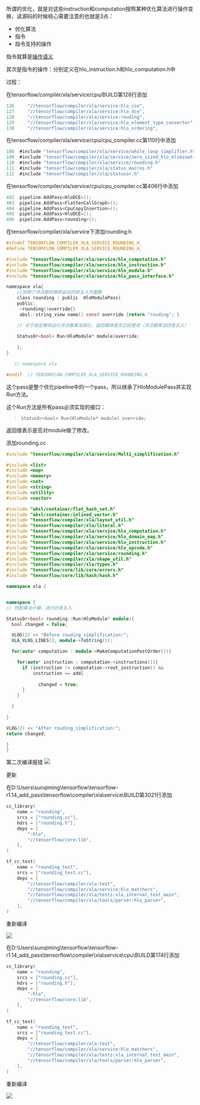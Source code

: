 所谓的优化，就是对这些instruction和computation按照某种优化算法进行操作变换，读源码的时候核心需要注意的也就是3点：

+ 优化算法
+ 指令
+ 指令支持的操作

指令就算是[操作语义](https://www.tensorflow.org/xla/operation_semantics#while)

其次是指令的操作：分别定义在hlo_instruction.h和hlo_computation.h中

过程：

在tensorflow/compiler/xla/service/cpu/BUILD第128行添加

``` h
126     "//tensorflow/compiler/xla/service:hlo_cse",
127     "//tensorflow/compiler/xla/service:hlo_dce",
128     "//tensorflow/compiler/xla/service:rouding",
129     "//tensorflow/compiler/xla/service:hlo_element_type_converter",
130     "//tensorflow/compiler/xla/service:hlo_ordering",
```

在tensorflow/compiler/xla/service/cpu/cpu_compiler.cc第110行中添加

``` h
108  #include "tensorflow/compiler/xla/service/while_loop_simplifier.h"
109  #include "tensorflow/compiler/xla/service/zero_sized_hlo_elimination.h"
110  #include "tensorflow/compiler/xla/service/rounding.h"
111  #include "tensorflow/compiler/xla/status_macros.h"
112  #include "tensorflow/compiler/xla/statusor.h"
```
在tensorflow/compiler/xla/service/cpu/cpu_compiler.cc第406行中添加

``` h
402  pipeline.AddPass<HloDCE>();
403  pipeline.AddPass<FlattenCallGraph>();
404  pipeline.AddPass<CpuCopyInsertion>();
405  pipeline.AddPass<HloDCE>();
406  pipeline.AddPass<rounding>();
```

在tensorflow/compiler/xla/service下添加rounding.h 

``` c
#ifndef TENSORFLOW_COMPILER_XLA_SERVICE_ROUNDING_H_
#define TENSORFLOW_COMPILER_XLA_SERVICE_ROUNDING_H_

#include "tensorflow/compiler/xla/service/hlo_computation.h"
#include "tensorflow/compiler/xla/service/hlo_instruction.h"
#include "tensorflow/compiler/xla/service/hlo_module.h"
#include "tensorflow/compiler/xla/service/hlo_pass_interface.h"

namespace xla{
    //将两个浮点数的乘积自动四舍五入为整数
    class rounding : public  HloModulePass{
    public:
     ~rounding()override{}
     absl::string_view name() const override {return "rouding"; }

    // 对于给定模块运行浮点数乘法简化，返回模块是否已经更改（浮点数乘法四舍五入）
   
    StatusOr<bool> Run(HloModule* module)override;
    
    };
}

   // namespace xla

#endif  // TENSORFLOW_COMPILER_XLA_SERVICE_ROUNDING_H_
```

这个pass是整个优化pipeline中的一个pass，所以继承了HloModulePass并实现Run方法。

这个Run方法是所有pass必须实现的接口：

> `StatusOr<bool> Run(HloModule* module) override;`

返回值表示是否对module做了修改。

添加rounding.cc 

```cpp
#include "tensorflow/compiler/xla/service/Multi_simplification.h"

#include <list>
#include <map>
#include <memory>
#include <set>
#include <string>
#include <utility>
#include <vector>

#include "absl/container/flat_hash_set.h"
#include "absl/container/inlined_vector.h"
#include "tensorflow/compiler/xla/layout_util.h"
#include "tensorflow/compiler/xla/literal.h"
#include "tensorflow/compiler/xla/service/hlo_computation.h"
#include "tensorflow/compiler/xla/service/hlo_domain_map.h"
#include "tensorflow/compiler/xla/service/hlo_instruction.h"
#include "tensorflow/compiler/xla/service/hlo_opcode.h"
#include "tensorflow/compiler/xla/service/rounding.h"
#include "tensorflow/compiler/xla/shape_util.h"
#include "tensorflow/compiler/xla/types.h"
#include "tensorflow/core/lib/core/errors.h"
#include "tensorflow/core/lib/hash/hash.h"

namespace xla {


namespace {
// 找到乘法计算，进行四舍五入   

StatusOr<bool> rounding::Run(HloModule* module){
  bool changed = false;

  VLOG(2) << "Before rouding_simplification:";
  XLA_VLOG_LINES(2, module->ToString());

  for(auto* computation : module->MakeComputationPostOrder()){

    for(auto* instruction : computation->instructions()){
      if (instruction != computation->root_instruction() &&
          instruction == add{
          
            changed = true;
      }
    }

  }
    
}

VLOG(2) << "After rouding_simplification:";
return changed;

}
}
```

第二次编译报错
![](https://github.com/dongbeiyewu/xla/raw/master/week12/pic/2.png)

更新

在D:\Users\sunqiming\tensorflow\tensorflow-r1.14_add_pass\tensorflow\compiler\xla\service\BUILD第3021行添加

```h
cc_library(
    name = "rounding",
    srcs = ["rounding.cc"],
    hdrs = ["rounding.h"],
    deps = [
        ":hlo",
        "//tensorflow/core:lib",
    ],
)

tf_cc_test(
    name = "rounding_test",
    srcs = ["rounding_test.cc"],
    deps = [
        "//tensorflow/compiler/xla:test",
        "//tensorflow/compiler/xla/service:hlo_matchers",
        "//tensorflow/compiler/xla/tests:xla_internal_test_main",
        "//tensorflow/compiler/xla/tools/parser:hlo_parser",
    ],
)
```
重新编译

![](https://github.com/dongbeiyewu/xla/raw/master/week12/pic/3.png)

在D:\Users\sunqiming\tensorflow\tensorflow-r1.14_add_pass\tensorflow\compiler\xla\service\cpu\BUILD第174行添加
```h
cc_library(
    name = "rounding",
    srcs = ["rounding.cc"],
    hdrs = ["rounding.h"],
    deps = [
        ":hlo",
        "//tensorflow/core:lib",
    ],
)

tf_cc_test(
    name = "rounding_test",
    srcs = ["rounding_test.cc"],
    deps = [
        "//tensorflow/compiler/xla:test",
        "//tensorflow/compiler/xla/service:hlo_matchers",
        "//tensorflow/compiler/xla/tests:xla_internal_test_main",
        "//tensorflow/compiler/xla/tools/parser:hlo_parser",
    ],
)
```
重新编译

![](https://github.com/dongbeiyewu/xla/raw/master/week12/pic/4.png)

